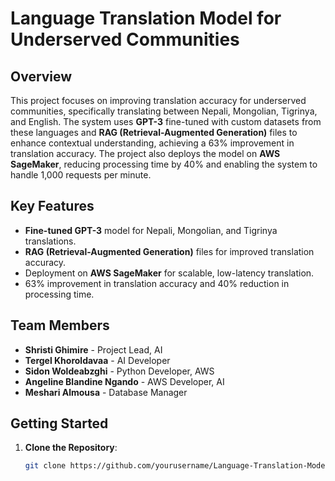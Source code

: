 # Language Translation Model for Underserved Communities

## Overview

This project focuses on improving translation accuracy for underserved communities, specifically translating between Nepali, Mongolian, Tigrinya, and English. The system uses **GPT-3** fine-tuned with custom datasets from these languages and **RAG (Retrieval-Augmented Generation)** files to enhance contextual understanding, achieving a 63% improvement in translation accuracy. The project also deploys the model on **AWS SageMaker**, reducing processing time by 40% and enabling the system to handle 1,000 requests per minute.

## Key Features

- **Fine-tuned GPT-3** model for Nepali, Mongolian, and Tigrinya translations.
- **RAG (Retrieval-Augmented Generation)** files for improved translation accuracy.
- Deployment on **AWS SageMaker** for scalable, low-latency translation.
- 63% improvement in translation accuracy and 40% reduction in processing time.

## Team Members

- **Shristi Ghimire** - Project Lead, AI
- **Tergel Khoroldavaa** - AI Developer
- **Sidon Woldeabzghi** - Python Developer, AWS
- **Angeline Blandine Ngando** - AWS Developer, AI
- **Meshari Almousa** - Database Manager

## Getting Started

1. **Clone the Repository**:
   ```bash
   git clone https://github.com/yourusername/Language-Translation-Model-for-Underserved-Communities.git
